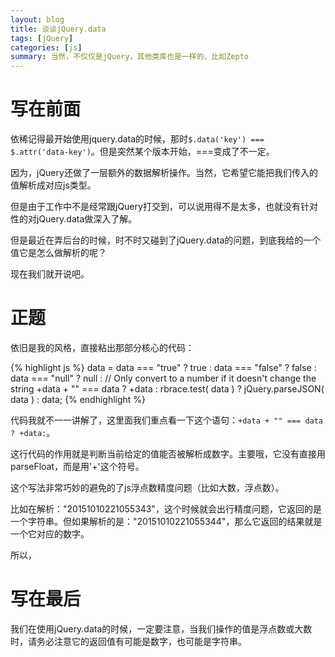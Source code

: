 ```yaml
---
layout: blog
title: 谈谈jQuery.data
tags: [jQuery]
categories: [js]
summary: 当然，不仅仅是jQuery，其他类库也是一样的，比如Zepto
---
```


# 写在前面

依稀记得最开始使用jquery.data的时候，那时`$.data('key') === $.attr('data-key')`。但是突然某个版本开始，===变成了不一定。

因为，jQuery还做了一层额外的数据解析操作。当然，它希望它能把我们传入的值解析成对应js类型。

但是由于工作中不是经常跟jQuery打交到，可以说用得不是太多，也就没有针对性的对jQuery.data做深入了解。

但是最近在弄后台的时候，时不时又碰到了jQuery.data的问题，到底我给的一个值它是怎么做解析的呢？

现在我们就开说吧。

# 正题

依旧是我的风格，直接粘出那部分核心的代码：

{% highlight js %}
data = data === "true" ? true :
        data === "false" ? false :
        data === "null" ? null :
        // Only convert to a number if it doesn't change the string
        +data + "" === data ? +data :
        rbrace.test( data ) ? jQuery.parseJSON( data ) :
        data;
{% endhighlight %}

代码我就不一一讲解了，这里面我们重点看一下这个语句：`+data + "" === data ? +data:`。

这行代码的作用就是判断当前给定的值能否被解析成数字。主要哦，它没有直接用parseFloat，而是用'+'这个符号。

这个写法非常巧妙的避免的了js浮点数精度问题（比如大数，浮点数）。

比如在解析："20151010221055343"，这个时候就会出行精度问题，它返回的是一个字符串。但如果解析的是："20151010221055344"，那么它返回的结果就是一个它对应的数字。

所以，

# 写在最后

我们在使用jQuery.data的时候，一定要注意，当我们操作的值是浮点数或大数时，请务必注意它的返回值有可能是数字，也可能是字符串。

